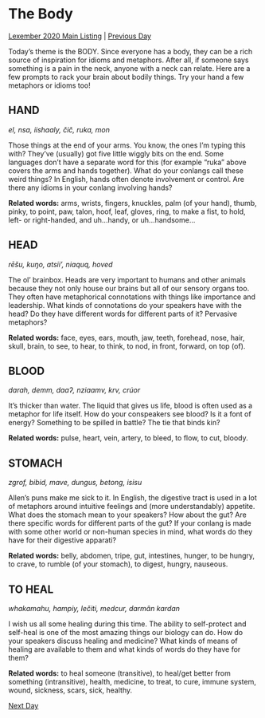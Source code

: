 # The Body
[Lexember 2020 Main Listing](../../toc_lex20) | [Previous Day](05)

Today’s theme is the BODY. Since everyone has a body, they can be a rich source of inspiration for idioms and metaphors. After all, if someone says something is a pain in the neck, anyone with a neck can relate. Here are a few prompts to rack your brain about bodily things. Try your hand a few metaphors or idioms too!

## HAND

_el, nsa, iishaaly, čič, ruka, mon_

Those things at the end of your arms. You know, the ones I’m typing this with? They’ve (usually) got five little wiggly bits on the end. Some languages don’t have a separate word for this (for example “ruka” above covers the arms and hands together). What do your conlangs call these weird things? In English, hands often denote involvement or control. Are there any idioms in your conlang involving hands?

**Related words:** arms, wrists, fingers, knuckles, palm (of your hand), thumb, pinky, to point, paw, talon, hoof, leaf, gloves, ring, to make a fist, to hold, left- or right-handed, and uh...handy, or uh...handsome...

## HEAD

_rēšu, kuŋo, atsii’, niaquq, hoved_

The ol’ brainbox. Heads are very important to humans and other animals because they not only house our brains but all of our sensory organs too. They often have metaphorical connotations with things like importance and leadership. What kinds of connotations do your speakers have with the head? Do they have different words for different parts of it? Pervasive metaphors?

**Related words:** face, eyes, ears, mouth, jaw, teeth, forehead, nose, hair, skull, brain, to see, to hear, to think, to nod, in front, forward, on top (of).

## BLOOD

_darah, demm, daaʔ, nziaamv, krv, crúor_

It’s thicker than water. The liquid that gives us life, blood is often used as a metaphor for life itself. How do your conspeakers see blood? Is it a font of energy? Something to be spilled in battle? The tie that binds kin?

**Related words:** pulse, heart, vein, artery, to bleed, to flow, to cut, bloody.

## STOMACH

_zgrof, bibid, mave, dungus, betong, isisu_

Allen’s puns make me sick to it. In English, the digestive tract is used in a lot of metaphors around intuitive feelings and (more understandably) appetite. What does the stomach mean to your speakers? How about the gut? Are there specific words for different parts of the gut? If your conlang is made with some other world or non-human species in mind, what words do they have for their digestive apparati?

**Related words:** belly, abdomen, tripe, gut, intestines, hunger, to be hungry, to crave, to rumble (of your stomach), to digest, hungry, nauseous.

## TO HEAL

_whakamahu, hampiy, lečiti, medcur, darmân kardan_

I wish us all some healing during this time. The ability to self-protect and self-heal is one of the most amazing things our biology can do. How do your speakers discuss healing and medicine? What kinds of means of healing are available to them and what kinds of words do they have for them?

**Related words:** to heal someone (transitive), to heal/get better from something (intransitive), health, medicine, to treat, to cure, immune system, wound, sickness, scars, sick, healthy.

[Next Day](07)
